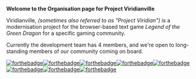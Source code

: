 **Welcome to the Organisation page for Project Viridianville**

Viridianville, *(sometimes also referred to as "Project Viridian")* is a modernisation project for the browser-based text game *Legend of the Green Dragon* for a specific gaming community.

Currently the development team has 4 members, and we're open to long-standing members of our community coming on board.

[![forthebadge](https://forthebadge.com/images/badges/built-with-love.svg)](https://forthebadge.com)[![forthebadge](https://forthebadge.com/images/badges/does-not-contain-treenuts.svg)](https://forthebadge.com)[![forthebadge](https://forthebadge.com/images/badges/gluten-free.svg)](https://forthebadge.com)[![forthebadge](https://forthebadge.com/images/badges/powered-by-black-magic.svg)](https://forthebadge.com)[![forthebadge](https://forthebadge.com/images/badges/powered-by-coffee.svg)](https://forthebadge.com)[![forthebadge](https://forthebadge.com/images/badges/uses-badges.svg)](https://forthebadge.com)[![forthebadge](https://forthebadge.com/images/badges/uses-git.svg)](https://forthebadge.com)[![forthebadge](https://forthebadge.com/images/badges/winter-is-coming.svg)](https://forthebadge.com)


